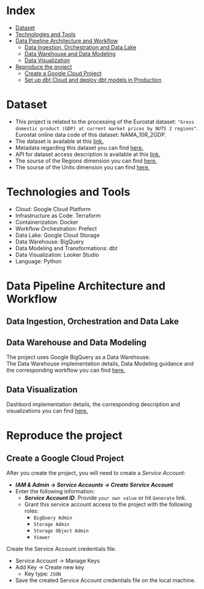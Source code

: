 # Index

- [Dataset](#dataset)
- [Technologies and Tools](#technologies-and-tools)
- [Data Pipeline Architecture and Workflow](#data-pipeline-architecture-and-workflow)
  - [Data Ingestion, Orchestration and Data Lake](#data-ingestion-orchestration-and-data-lake)
  - [Data Warehouse and Data Modeling](#data-warehouse-and-data-modeling)
  - [Data Visualization](#data-visualization)
- [Reproduce the project](#reproduce-the-project)
  - [Create a Google Cloud Project](#create-a-google-cloud-project)
  - [Set up dbt Cloud and deploy dbt models in Production](#set-up-dbt-cloud-and-deploy-dbt-models-in-production)


# Dataset

- This project is related to the processing of the Eurostat dataset: `"Gross domestic product (GDP) at current market prices by NUTS 2 regions"`. Eurostat online data code of this dataset: NAMA_10R_2GDP.
- The dataset is available at this [link.](https://ec.europa.eu/eurostat/web/products-datasets/-/nama_10r_2gdp)
- Metadata regarding this dataset you can find [here.](https://ec.europa.eu/eurostat/cache/metadata/en/reg_eco10_esms.htm)
- API for dataset access description is available at this [link.](https://wikis.ec.europa.eu/display/EUROSTATHELP/Transition+-+from+Eurostat+Bulk+Download+to+API)
- The sourse of the Regions dimension you can find [here.](http://dd.eionet.europa.eu/vocabulary/eurostat/sgm_reg/view)
- The sourse of the Units dimension you can find [here.](http://dd.eionet.europa.eu/vocabulary/eurostat/unit/)

# Technologies and Tools

- Cloud: Google Cloud Platform
- Infrastructure as Code: Terraform
- Containerization: Docker
- Workflow Orchestration: Prefect
- Data Lake: Google Cloud Storage
- Data Warehouse: BigQuery
- Data Modeling and Transformations: dbt
- Data Visualization: Looker Studio
- Language: Python 

# Data Pipeline Architecture and Workflow

## Data Ingestion, Orchestration and Data Lake

## Data Warehouse and Data Modeling

The project uses Google BigQuery as a Data Warehouse.   
The Data Warehouse implementation details, Data Modeling guidance and the corresponding workflow you can find [here.](./notes/dbt_notes.md)

## Data Visualization

Dashbord implementation details, the corresponding description and visualizations you can find [here.](./notes/dashboard_notes.md)

# Reproduce the project

## Create a Google Cloud Project

After you create the project, you will need to create a _Service Account_: 
- ***IAM & Admin -> Service Accounts -> Create Service Account***
- Enter the following information:
  - _***Service Account ID***_. Provide `your own value` or hit `Generate` link.
  - Grant this service account access to the project with the following roles:
    - `BigQuery Admin`
    - `Storage Admin`
    - `Storage Object Admin`
    - `Viewer`

Create the Service Account credentials file.

- Service Account -> Manage Keys
- Add Key -> Create new key
  - Key type: `JSON`
- Save the created Service Account credentials file on the local machine.





